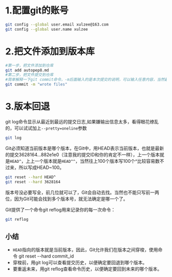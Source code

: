 # 1.配置git的账号

```bash {.line-numbers}
git config --global user.email xulzee@163.com
git config --global user.name xulzee
```

# 2.把文件添加到版本库
```bash {.line-numbers}
#第一步，把文件添加到仓库
git add autopep8.md
#第二步，把文件提交到仓库
#简单解释一下git commit命令，-m后面输入的是本次提交的说明，可以输入任意内容，当然最好是有意义的，这样你就能从历史记录里方便地找到改动记录。
git commit -m "wrote files"
```

# 3.版本回退
git log命令显示从最近到最远的提交日志,如果嫌输出信息太多，看得眼花缭乱的，可以试试加上`--pretty=oneline`参数
```bash {.line-numbers}
git log
```
Git必须知道当前版本是哪个版本，在Git中，用HEAD表示当前版本，也就是最新的提交3628164...882e1e0（注意我的提交ID和你的肯定不一样），上一个版本就是`HEAD^`，上上一个版本就是`HEAD^^`，当然往上100个版本写100个^比较容易数不过来，所以写成HEAD~100。
```bash {.line-numbers}
git reset --hard HEAD^
git reset --hard 3628164
```
版本号没必要写全，前几位就可以了，Git会自动去找。当然也不能只写前一两位，因为Git可能会找到多个版本号，就无法确定是哪一个了。

Git提供了一个命令git reflog用来记录你的每一次命令：
```bash {.line-numbers}
git reflog
```

## 小结
- `HEAD`指向的版本就是当前版本，因此，Git允许我们在版本之间穿梭，使用命令 git reset --hard commit_id
- 穿梭前，用git log可以查看提交历史，以便确定要回退到哪个版本。
- 要重返未来，用git reflog查看命令历史，以便确定要回到未来的哪个版本。
